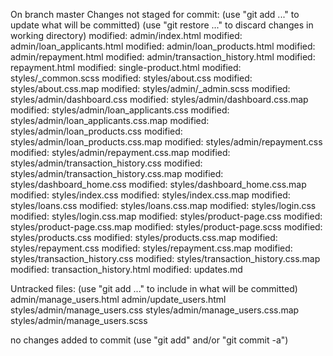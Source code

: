 On branch master
Changes not staged for commit:
  (use "git add <file>..." to update what will be committed)
  (use "git restore <file>..." to discard changes in working directory)
	modified:   admin/index.html
	modified:   admin/loan_applicants.html
	modified:   admin/loan_products.html
	modified:   admin/repayment.html
	modified:   admin/transaction_history.html
	modified:   repayment.html
	modified:   single-product.html
	modified:   styles/_common.scss
	modified:   styles/about.css
	modified:   styles/about.css.map
	modified:   styles/admin/_admin.scss
	modified:   styles/admin/dashboard.css
	modified:   styles/admin/dashboard.css.map
	modified:   styles/admin/loan_applicants.css
	modified:   styles/admin/loan_applicants.css.map
	modified:   styles/admin/loan_products.css
	modified:   styles/admin/loan_products.css.map
	modified:   styles/admin/repayment.css
	modified:   styles/admin/repayment.css.map
	modified:   styles/admin/transaction_history.css
	modified:   styles/admin/transaction_history.css.map
	modified:   styles/dashboard_home.css
	modified:   styles/dashboard_home.css.map
	modified:   styles/index.css
	modified:   styles/index.css.map
	modified:   styles/loans.css
	modified:   styles/loans.css.map
	modified:   styles/login.css
	modified:   styles/login.css.map
	modified:   styles/product-page.css
	modified:   styles/product-page.css.map
	modified:   styles/product-page.scss
	modified:   styles/products.css
	modified:   styles/products.css.map
	modified:   styles/repayment.css
	modified:   styles/repayment.css.map
	modified:   styles/transaction_history.css
	modified:   styles/transaction_history.css.map
	modified:   transaction_history.html
	modified:   updates.md

Untracked files:
  (use "git add <file>..." to include in what will be committed)
	admin/manage_users.html
	admin/update_users.html
	styles/admin/manage_users.css
	styles/admin/manage_users.css.map
	styles/admin/manage_users.scss

no changes added to commit (use "git add" and/or "git commit -a")
